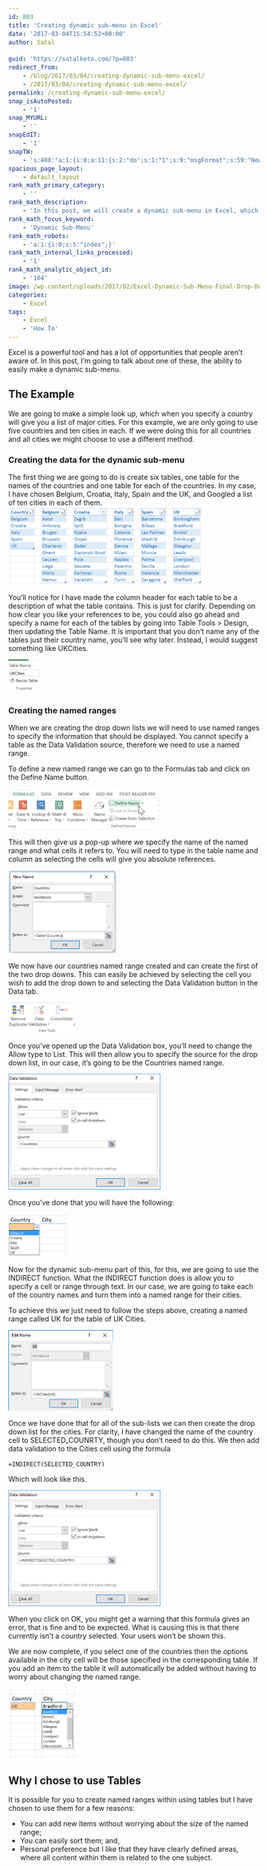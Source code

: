 ```yaml
---
id: 803
title: 'Creating dynamic sub-menu in Excel'
date: '2017-03-04T15:54:52+00:00'
author: Satal

guid: 'https://satalketo.com/?p=803'
redirect_from:
    - /blog/2017/03/04/creating-dynamic-sub-menu-excel/
    - /2017/03/04/creating-dynamic-sub-menu-excel/
permalink: /creating-dynamic-sub-menu-excel/
snap_isAutoPosted:
    - '1'
snap_MYURL:
    - ''
snapEdIT:
    - '1'
snapTW:
    - 's:408:"a:1:{i:0;a:11:{s:2:"do";s:1:"1";s:9:"msgFormat";s:59:"New post (%TITLE%) has been published on %SITENAME% - %URL%";s:8:"attchImg";s:1:"1";s:9:"isAutoImg";s:1:"A";s:8:"imgToUse";s:0:"";s:9:"isAutoURL";s:1:"A";s:8:"urlToUse";s:0:"";s:8:"isPosted";s:1:"1";s:4:"pgID";s:18:"838060768872566785";s:7:"postURL";s:55:"https://twitter.com/SatalKeto/status/838060768872566785";s:5:"pDate";s:19:"2017-03-04 16:17:12";}}";'
spacious_page_layout:
    - default_layout
rank_math_primary_category:
    - ''
rank_math_description:
    - 'In this post, we will create a dynamic sub-menu in Excel, which will provide different options based on the choice made in the first drop down list.'
rank_math_focus_keyword:
    - 'Dynamic Sub-Menu'
rank_math_robots:
    - 'a:1:{i:0;s:5:"index";}'
rank_math_internal_links_processed:
    - '1'
rank_math_analytic_object_id:
    - '104'
image: /wp-content/uploads/2017/02/Excel-Dynamic-Sub-Menu-Final-Drop-Downs-1.png
categories:
    - Excel
tags:
    - Excel
    - 'How To'
---
```


Excel is a powerful tool and has a lot of opportunities that people aren’t aware of. In this post, I’m going to talk about one of these, the ability to easily make a dynamic sub-menu.

## The Example

We are going to make a simple look up, which when you specify a country will give you a list of major cities. For this example, we are only going to use five countries and ten cities in each. If we were doing this for all countries and all cities we might choose to use a different method.

### Creating the data for the dynamic sub-menu

The first thing we are going to do is create six tables, one table for the names of the countries and one table for each of the countries. In my case, I have chosen Belgium, Croatia, Italy, Spain and the UK, and Googled a list of ten cities in each of them.![The tables for the dynamic sub-menu](/assets/images/2017/02/Excel-Dynamic-Sub-Menu-Tables.png)

You’ll notice for I have made the column header for each table to be a description of what the table contains. This is just for clarify. Depending on how clear you like your references to be, you could also go ahead and specify a name for each of the tables by going into Table Tools &gt; Design, then updating the Table Name. It is important that you don’t name any of the tables just their country name, you’ll see why later. Instead, I would suggest something like UKCities.

![Changing the table name](/assets/images/2017/02/Excel-Dynamic-Sub-Menu-Changing-Table-Name.png)

### Creating the named ranges

When we are creating the drop down lists we will need to use named ranges to specify the information that should be displayed. You cannot specify a table as the Data Validation source, therefore we need to use a named range.

To define a new named range we can go to the Formulas tab and click on the Define Name button.

![](/assets/images/2017/02/Excel-Dynamic-Sub-Menu-Define-Name.png)

This will then give us a pop-up where we specify the name of the named range and what cells it refers to. You will need to type in the table name and column as selecting the cells will give you absolute references.

![Add new named range](/assets/images/2017/02/Excel-Dynamic-Sub-Menu-New-Named-Range.png)

We now have our countries named range created and can create the first of the two drop downs. This can easily be achieved by selecting the cell you wish to add the drop down to and selecting the Data Validation button in the Data tab.

![Data Validation Button](/assets/images/2017/02/Excel-Dynamic-Sub-Menu-Data-Validation-Button.png)

Once you’ve opened up the Data Validation box, you’ll need to change the Allow type to List. This will then allow you to specify the source for the drop down list, in our case, it’s going to be the Countries named range.

![Creating the countries menu](/assets/images/2017/02/Excel-Dynamic-Sub-Menu-Countries-Data-Validation.png)

Once you’ve done that you will have the following:

![Country drop down list](/assets/images/2017/02/Excel-Dynamic-Sub-Menu-Country-Drop-Down.png)

Now for the dynamic sub-menu part of this, for this, we are going to use the INDIRECT function. What the INDIRECT function does is allow you to specify a cell or range through text. In our case, we are going to take each of the country names and turn them into a named range for their cities.

To achieve this we just need to follow the steps above, creating a named range called UK for the table of UK Cities.

![UK Cities named range](/assets/images/2017/02/Excel-Dynamic-Sub-Menu-UK-Cities.png)

Once we have done that for all of the sub-lists we can then create the drop down list for the cities. For clarity, I have changed the name of the country cell to SELECTED\_COUNRTY, though you don’t need to do this. We then add data validation to the Cities cell using the formula

```
=INDIRECT(SELECTED_COUNTRY)
```

Which will look like this.

![Data Validation for the dynamic sub-menu](/assets/images/2017/02/Excel-Dynamic-Sub-Menu-Sub-Menu.png)

When you click on OK, you might get a warning that this formula gives an error, that is fine and to be expected. What is causing this is that there currently isn’t a country selected. Your users won’t be shown this.

We are now complete, if you select one of the countries then the options available in the city cell will be those specified in the corresponding table. If you add an item to the table it will automatically be added without having to worry about changing the named range.

![](/assets/images/2017/02/Excel-Dynamic-Sub-Menu-Final-Drop-Downs.png)

## Why I chose to use Tables

It is possible for you to create named ranges within using tables but I have chosen to use them for a few reasons:

- You can add new items without worrying about the size of the named range;
- You can easily sort them; and,
- Personal preference but I like that they have clearly defined areas, where all content within them is related to the one subject.